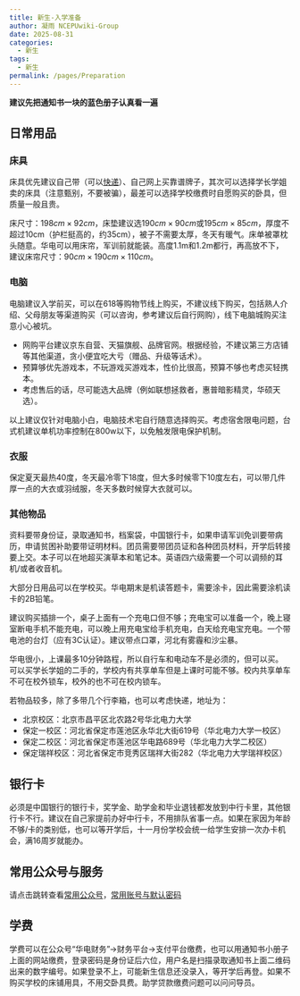 ```yaml
---
title: 新生-入学准备
author: 凝雨 NCEPUwiki-Group
date: 2025-08-31
categories: 
  - 新生
tags: 
  - 新生
permalink: /pages/Preparation
---
```

**建议先把通知书一块的蓝色册子认真看一遍**

## 日常用品

### 床具

床具优先建议自己带（可以[快递](#食堂、超市与快递)）、自己网上买靠谱牌子，其次可以选择学长学姐卖的床具（注意甄别，不要被骗），最差可以选择学校缴费时自愿购买的卧具，但质量一般且贵。

床尺寸：$198cm \times 92cm$，床垫建议选$190cm \times 90cm$或$195cm \times 85cm$，厚度不超过10cm（护栏挺高的，约35cm），被子不需要太厚，冬天有暖气。床单被罩枕头随意。华电可以用床帘，军训前就能装。高度1.1m和1.2m都行，再高放不下，建议床帘尺寸：$90cm \times 190cm \times 110cm$。

### 电脑

电脑建议入学前买，可以在618等购物节线上购买，不建议线下购买，包括熟人介绍、父母朋友等渠道购买（可以咨询，参考建议后自行网购），线下电脑城购买注意小心被坑。
- 网购平台建议京东自营、天猫旗舰、品牌官网。根据经验，不建议第三方店铺等其他渠道，贪小便宜吃大亏（赠品、升级等话术）。
- 预算够优先游戏本，不玩游戏买游戏本，性价比很高，预算不够也考虑买轻携本。
- 考虑售后的话，尽可能选大品牌（例如联想拯救者，惠普暗影精灵，华硕天选）。

以上建议仅针对电脑小白，电脑技术宅自行随意选择购买。考虑宿舍限电问题，台式机建议单机功率控制在800w以下，以免触发限电保护机制。

### 衣服

保定夏天最热40度，冬天最冷零下18度，但大多时候零下10度左右，可以带几件厚一点的大衣或羽绒服，冬天多数时候穿大衣就可以。

### 其他物品

资料要带身份证，录取通知书，档案袋，中国银行卡，如果申请军训免训要带病历，申请贫困补助要带证明材料。团员需要带团员证和各种团员材料，开学后转接要上交。本子可以在地超买演草本和笔记本。英语四六级需要一个可以调频的耳机/或者收音机。

大部分日用品可以在学校买。华电期末是机读答题卡，需要涂卡，因此需要涂机读卡的2B铅笔。

建议购买插排一个，桌子上面有一个充电口但不够；充电宝可以准备一个，晚上寝室断电手机不能充电，可以晚上用充电宝给手机充电，白天给充电宝充电。一个带电池的台灯（应有3C认证）。建议带点口罩，河北有雾霾和沙尘暴。

华电很小，上课最多10分钟路程，所以自行车和电动车不是必须的，但可以买。可以买学长学姐的二手的，学校内有共享单车但是上课时可能不够。校内共享单车不可在校外锁车，校外的也不可在校内锁车。

若物品较多，除了多带几个行李箱，也可以考虑快递，地址为：
- 北京校区：北京市昌平区北农路2号华北电力大学
- 保定一校区：河北省保定市莲池区永华北大街619号（华北电力大学一校区）
- 保定二校区：河北省保定市莲池区华电路689号（华北电力大学二校区）
- 保定瑞祥校区：河北省保定市竞秀区瑞祥大街282（华北电力大学瑞祥校区）

## 银行卡

必须是中国银行的银行卡，奖学金、助学金和毕业退钱都发放到中行卡里，其他银行卡不行。建议在自己家提前办好中行卡，不用排队省事一点。如果在家因为年龄不够/卡的类别低，也可以等开学后，十一月份学校会统一给学生安排一次办卡机会，满16周岁就能办。

## 常用公众号与服务

请点击跳转查看[常用公众号](/pages/WeChatPublicAccount/)，[常用账号与默认密码](/pages/accountpassword)

## 学费

学费可以在公众号“华电财务”→财务平台→支付平台缴费，也可以用通知书小册子上面的网站缴费，登录密码是身份证后六位，用户名是扫描录取通知书上面二维码出来的数字编号。如果登录不上，可能新生信息还没录入，等开学后再登。如果不购买学校的床铺用具，不用交卧具费。助学贷款缴费问题可以问问导员。